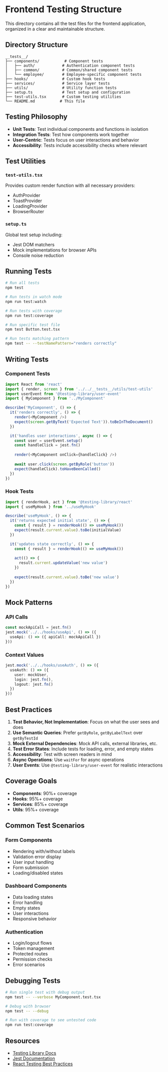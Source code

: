 # Frontend Testing Structure

This directory contains all the test files for the frontend application, organized in a clear and maintainable structure.

## Directory Structure

```
__tests__/
├── components/           # Component tests
│   ├── auth/            # Authentication component tests
│   ├── common/          # Common/shared component tests
│   └── employee/        # Employee-specific component tests
├── hooks/               # Custom hook tests
├── services/            # Service layer tests
├── utils/               # Utility function tests
├── setup.ts             # Test setup and configuration
├── test-utils.tsx       # Custom testing utilities
└── README.md           # This file
```

## Testing Philosophy

- **Unit Tests**: Test individual components and functions in isolation
- **Integration Tests**: Test how components work together
- **User-Centric**: Tests focus on user interactions and behavior
- **Accessibility**: Tests include accessibility checks where relevant

## Test Utilities

### `test-utils.tsx`
Provides custom render function with all necessary providers:
- AuthProvider
- ToastProvider  
- LoadingProvider
- BrowserRouter

### `setup.ts`
Global test setup including:
- Jest DOM matchers
- Mock implementations for browser APIs
- Console noise reduction

## Running Tests

```bash
# Run all tests
npm test

# Run tests in watch mode
npm run test:watch

# Run tests with coverage
npm run test:coverage

# Run specific test file
npm test Button.test.tsx

# Run tests matching pattern
npm test -- --testNamePattern="renders correctly"
```

## Writing Tests

### Component Tests
```typescript
import React from 'react'
import { render, screen } from '../../__tests__/utils/test-utils'
import userEvent from '@testing-library/user-event'
import { MyComponent } from '../MyComponent'

describe('MyComponent', () => {
  it('renders correctly', () => {
    render(<MyComponent />)
    expect(screen.getByText('Expected Text')).toBeInTheDocument()
  })

  it('handles user interactions', async () => {
    const user = userEvent.setup()
    const handleClick = jest.fn()
    
    render(<MyComponent onClick={handleClick} />)
    
    await user.click(screen.getByRole('button'))
    expect(handleClick).toHaveBeenCalled()
  })
})
```

### Hook Tests
```typescript
import { renderHook, act } from '@testing-library/react'
import { useMyHook } from '../useMyHook'

describe('useMyHook', () => {
  it('returns expected initial state', () => {
    const { result } = renderHook(() => useMyHook())
    expect(result.current.value).toBe(initialValue)
  })

  it('updates state correctly', () => {
    const { result } = renderHook(() => useMyHook())
    
    act(() => {
      result.current.updateValue('new value')
    })
    
    expect(result.current.value).toBe('new value')
  })
})
```

## Mock Patterns

### API Calls
```typescript
const mockApiCall = jest.fn()
jest.mock('../../hooks/useApi', () => ({
  useApi: () => ({ apiCall: mockApiCall })
}))
```

### Context Values
```typescript
jest.mock('../../hooks/useAuth', () => ({
  useAuth: () => ({
    user: mockUser,
    login: jest.fn(),
    logout: jest.fn()
  })
}))
```

## Best Practices

1. **Test Behavior, Not Implementation**: Focus on what the user sees and does
2. **Use Semantic Queries**: Prefer `getByRole`, `getByLabelText` over `getByTestId`
3. **Mock External Dependencies**: Mock API calls, external libraries, etc.
4. **Test Error States**: Include tests for loading, error, and empty states
5. **Accessibility**: Test with screen readers in mind
6. **Async Operations**: Use `waitFor` for async operations
7. **User Events**: Use `@testing-library/user-event` for realistic interactions

## Coverage Goals

- **Components**: 90%+ coverage
- **Hooks**: 95%+ coverage  
- **Services**: 85%+ coverage
- **Utils**: 95%+ coverage

## Common Test Scenarios

### Form Components
- Rendering with/without labels
- Validation error display
- User input handling
- Form submission
- Loading/disabled states

### Dashboard Components  
- Data loading states
- Error handling
- Empty states
- User interactions
- Responsive behavior

### Authentication
- Login/logout flows
- Token management
- Protected routes
- Permission checks
- Error scenarios

## Debugging Tests

```bash
# Run single test with debug output
npm test -- --verbose MyComponent.test.tsx

# Debug with browser
npm test -- --debug

# Run with coverage to see untested code
npm run test:coverage
```

## Resources

- [Testing Library Docs](https://testing-library.com/)
- [Jest Documentation](https://jestjs.io/docs/getting-started)
- [React Testing Best Practices](https://kentcdodds.com/blog/common-mistakes-with-react-testing-library)